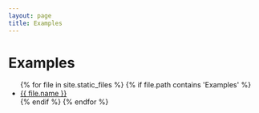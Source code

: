 ```yaml
---
layout: page
title: Examples
---
```


# Examples

<ul>
{% for file in site.static_files %}
    {% if file.path contains 'Examples' %}
       <li><a href="{{ file.path | prepend: site.baseurl | prepend: site.url }}">{{ file.name }}</a></li>
    {% endif %}
{% endfor %}
</ul>
